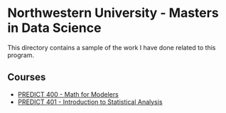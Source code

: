 # Northwestern University - Masters in Data Science

This directory contains a sample of the work I have done related to this program. 

## Courses
- [PREDICT 400 - Math for Modelers](https://github.com/alanrkessler/AK-Snippets/tree/master/Northwestern/PREDICT%20400)
- [PREDICT 401 - Introduction to Statistical Analysis](https://github.com/alanrkessler/AK-Snippets/tree/master/Northwestern/PREDICT%20401)
